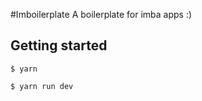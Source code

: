 #Imboilerplate
A boilerplate for imba apps :)

## Getting started
```
$ yarn
```

```
$ yarn run dev
```